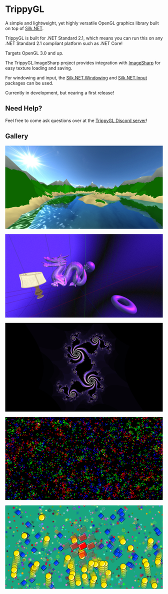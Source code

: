 # TrippyGL
A simple and lightweight, yet highly versatile OpenGL graphics library built on top of [Silk.NET](https://github.com/Ultz/Silk.NET/).

TrippyGL is built for .NET Standard 2.1, which means you can run this on any .NET Standard 2.1 compliant platform such as .NET Core!

Targets OpenGL 3.0 and up.

The TrippyGL.ImageSharp project provides integration with [ImageSharp](https://github.com/SixLabors/ImageSharp) for easy texture loading and saving.

For windowing and input, the [Silk.NET.Windowing](https://www.nuget.org/packages/Silk.NET.Windowing) and [Silk.NET.Input](https://www.nuget.org/packages/Silk.NET.Input) packages can be used.

Currently in development, but nearing a first release!

## Need Help?
Feel free to come ask questions over at the [TrippyGL Discord server](https://discord.gg/3j5Q4zN)!

## Gallery
![](img_terrain.png)

![](img_lighting.png)

![](img_fractal.png)

![](img_conways.png)

![](img_bouncyballs.png)
